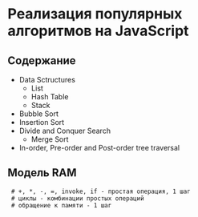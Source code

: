 # Реализация популярных алгоритмов на JavaScript

## Содержание

* Data Sctructures
  * List
  * Hash Table
  * Stack
* Bubble Sort
* Insertion Sort
* Divide and Conquer Search
  * Merge Sort
* In-order, Pre-order and Post-order tree traversal

## Модель RAM

```
 # +, *, -, =, invoke, if - простая операция, 1 шаг
 # циклы - комбинации простых операций
 # обращение к памяти - 1 шаг
```
